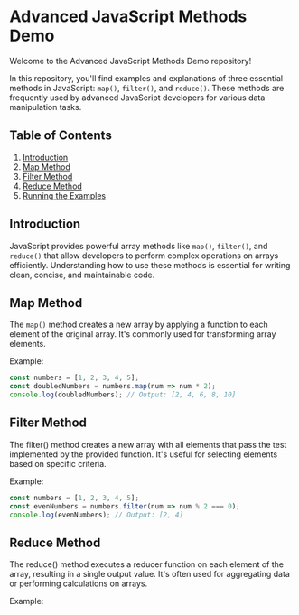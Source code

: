 # Advanced JavaScript Methods Demo

Welcome to the Advanced JavaScript Methods Demo repository!

In this repository, you'll find examples and explanations of three essential methods in JavaScript: `map()`, `filter()`, and `reduce()`. These methods are frequently used by advanced JavaScript developers for various data manipulation tasks.

## Table of Contents

1. [Introduction](#introduction)
2. [Map Method](#map-method)
3. [Filter Method](#filter-method)
4. [Reduce Method](#reduce-method)
5. [Running the Examples](#running-the-examples)

## Introduction

JavaScript provides powerful array methods like `map()`, `filter()`, and `reduce()` that allow developers to perform complex operations on arrays efficiently. Understanding how to use these methods is essential for writing clean, concise, and maintainable code.

## Map Method

The `map()` method creates a new array by applying a function to each element of the original array. It's commonly used for transforming array elements.

Example:
```javascript
const numbers = [1, 2, 3, 4, 5];
const doubledNumbers = numbers.map(num => num * 2);
console.log(doubledNumbers); // Output: [2, 4, 6, 8, 10]
```

## Filter Method

The filter() method creates a new array with all elements that pass the test implemented by the provided function. It's useful for selecting elements based on specific criteria.

Example:
```javascript
const numbers = [1, 2, 3, 4, 5];
const evenNumbers = numbers.filter(num => num % 2 === 0);
console.log(evenNumbers); // Output: [2, 4]
```

## Reduce Method

The reduce() method executes a reducer function on each element of the array, resulting in a single output value. It's often used for aggregating data or performing calculations on arrays.

Example:
```javascript
```